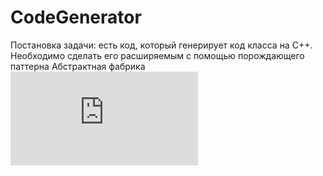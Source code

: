 # CodeGenerator

Постановка задачи: есть код, который генерирует код класса на C++. Необходимо сделать его расширяемым с помощью порождающего паттерна Абстрактная фабрика
![UML](https://github.com/Alexksksss/CodeGenerator/blob/master/UML%20-%20CodeGenerator%20(1).pdf)
